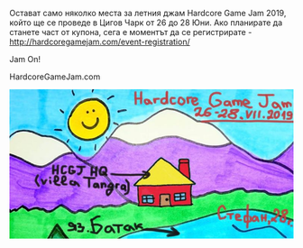 Остават само няколко места за летния джам Hardcore Game Jam 2019, който ще се проведе в Цигов Чарк от 26 до 28 Юни. Ако планирате да станете част от купона, сега е моментът да се регистрирате - http://hardcoregamejam.com/event-registration/

Jam On! 

HardcoreGameJam.com

<img src="media/image1.jpeg" id="image1">
